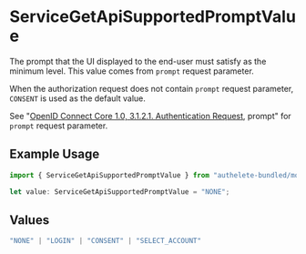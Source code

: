 # ServiceGetApiSupportedPromptValue

The prompt that the UI displayed to the end-user must satisfy as the minimum level. This value comes from `prompt` request parameter.

When the authorization request does not contain `prompt` request parameter, `CONSENT` is used as the default value.

See "[OpenID Connect Core 1.0, 3.1.2.1. Authentication Request](https://openid.net/specs/openid-connect-core-1_0.html#AuthRequest), prompt" for `prompt` request parameter.


## Example Usage

```typescript
import { ServiceGetApiSupportedPromptValue } from "authelete-bundled/models/operations";

let value: ServiceGetApiSupportedPromptValue = "NONE";
```

## Values

```typescript
"NONE" | "LOGIN" | "CONSENT" | "SELECT_ACCOUNT"
```